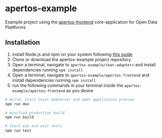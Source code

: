 # apertos-example
Example project using the [apertos-frontend](https://gitlab.fokus.fraunhofer.de/apertos/apertos-frontend) core-application for Open Data Plattforms

## Installation

1. install Node.js and npm on your system following [this guide](https://nodejs.org/en/download/package-manager/)
2. Clone or download the apertos-example project repository
3. Open a terminal, navigate to ```apertos-example/ckan-adapters``` and install dependencies running ```npm install```
4. Open a terminal, navigate to ```apertos-example/apertos-frontend``` and install dependencies running ```npm install```
5. run the following commands in your terminal inside the ```apertos-example/apertos-frontend``` as you desire
``` bash
# Build, Start local webserver and open application preview 
npm run dev

# minified production build 
npm run build

# Start e2e and unit tests
npm run test
```
